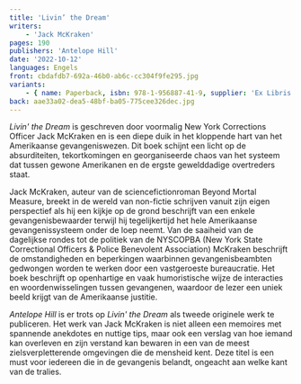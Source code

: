 ```yaml
---
title: 'Livin’ the Dream'
writers:
    - 'Jack McKraken'
pages: 190
publishers: 'Antelope Hill'
date: '2022-10-12'
languages: Engels
front: cbdafdb7-692a-46b0-ab6c-cc304f9fe295.jpg
variants:
    - { name: Paperback, isbn: 978-1-956887-41-9, supplier: 'Ex Libris', size: { height: 216, width: 140, depth: 11 }, import_price: { currency: USD, amount: 14.31 }, price: 19.99, out_of_stock: 0 }
back: aae33a02-dea5-48bf-ba05-775cee326dec.jpg
---
```


*Livin' the Dream* is geschreven door voormalig New York Corrections Officer Jack McKraken en is een diepe duik in het kloppende hart van het Amerikaanse gevangeniswezen. Dit boek schijnt een licht op de absurditeiten, tekortkomingen en georganiseerde chaos van het systeem dat tussen gewone Amerikanen en de ergste gewelddadige overtreders staat.
 
Jack McKraken, auteur van de sciencefictionroman Beyond Mortal Measure, breekt in de wereld van non-fictie schrijven vanuit zijn eigen perspectief als hij een kijkje op de grond beschrijft van een enkele gevangenisbewaarder terwijl hij tegelijkertijd het hele Amerikaanse gevangenissysteem onder de loep neemt. Van de saaiheid van de dagelijkse rondes tot de politiek van de NYSCOPBA (New York State Correctional Officers & Police Benevolent Association) McKraken beschrijft de omstandigheden en beperkingen waarbinnen gevangenisbeambten gedwongen worden te werken door een vastgeroeste bureaucratie. Het boek beschrijft op openhartige en vaak humoristische wijze de interacties en woordenwisselingen tussen gevangenen, waardoor de lezer een uniek beeld krijgt van de Amerikaanse justitie.
 
*Antelope Hill* is er trots op *Livin' the Dream* als tweede originele werk te publiceren. Het werk van Jack McKraken is niet alleen een memoires met spannende anekdotes en nuttige tips, maar ook een verslag van hoe iemand kan overleven en zijn verstand kan bewaren in een van de meest zielsverpletterende omgevingen die de mensheid kent. Deze titel is een must voor iedereen die in de gevangenis belandt, ongeacht aan welke kant van de tralies.
